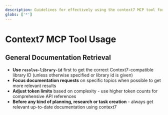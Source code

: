 ```yaml
---
description: Guidelines for effectively using the context7 MCP tool for retrieving up-to-date documentation
globs: ['*']
---
```


# Context7 MCP Tool Usage

## General Documentation Retrieval

- **Use `resolve-library-id`** first to get the correct Context7-compatible library ID (unless otherwise specified or library id is given)
- **Focus documentation requests** on specific topics when possible to get more relevant results
- **Adjust token limits** based on complexity - use higher token counts for comprehensive API references
- **Before any kind of planning, research or task creation** - always get relevant up-to-date documentation using context7
